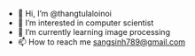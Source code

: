 - 👋 Hi, I’m @thangtulaloinoi
- 👀 I’m interested in computer scientist
- 🌱 I’m currently learning image processing
- 📫 How to reach me sangsinh789@gmail.com

<!---
thangtulaloinoi/thangtulaloinoi is a ✨ special ✨ repository because its `README.md` (this file) appears on your GitHub profile.
You can click the Preview link to take a look at your changes.
--->
